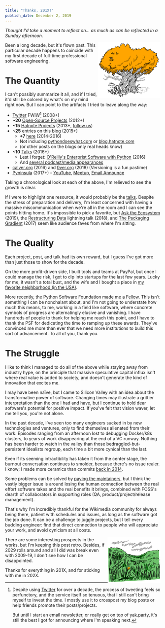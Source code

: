 ```yaml
---
title: "Thanks, 201X!"
publish_date: December 2, 2019
---
```

*Thought I'd take a moment to reflect on... as much as can be reflected in a Sunday afternoon.*

<img align="right" width="40%" src="/uploads/illo/legatree_med.png">
Been a long decade, but it's flown past. This particular decade
happens to coincide with my first decade of full-time professional
software engineering.

# The Quantity

I can't possibly summarize it all, and if I tried, it'd still be
colored by what's on my mind right now. But I can point to the
artifacts I tried to leave along the way:

* [Twitter](https://twitter.com/mhashemi) FWIW[^1] (2008+)
* **~20** [Open-Source Projects](/projects.html) (2012+)
* **~15** [Hatnote Projects](/hatnote_projects.html) (2013+, [follow us](https://twitter.com/hatnotable))
* **~25** entries on this blog (2015+)
    * **+7** [here](https://medium.com/paypal-engineering/tagged/python) (2014-2016)
    * Not including [pythondoeswhat.com](https://www.pythondoeswhat.com/) or [blog.hatnote.com](https://blog.hatnote.com/)
    * (or other posts on the blogs only real heads know)
* **~10** [Talks](/talks.html) (2016+)
    * Lest I forget: [O'Reilly's Enterprist Software with Python](http://shop.oreilly.com/product/0636920047346.do?code=authd) (2016)
    * And [several podcast/media appearances](/appearances.html)
* [calver.org](https://calver.org/) (2016) and [0ver.org](https://0ver.org/) (2018) (Versioning is a fun pastime)
* [Pyninsula](https://pyninsula.org/) (2017+) - [YouTube](https://www.youtube.com/c/Pyninsula), [Meetup](https://www.meetup.com/Pyninsula-Python-Peninsula-Meetup/), [Email Announce](https://mail.python.org/mailman3/lists/pyninsula-announce.python.org/)

Taking a chronological look at each of the above, I'm relieved to see
the growth is clear.

If I were to highlight one resource, it would probably be the
[talks](/talks.html). Despite the stress of preparation and delivery, I'm least
concerned with having a massive miscommunication when we're all in the
room and I can see the points hitting home. It's impossible to pick a
favorite, but [Ask the
Ecosystem](/talks.html#ask-the-ecosystem-lessons-from-350-foss-python-applications)
(2019), the [Restructuring
Data](/talks.html#restructuring-data-in-python) lightning talk (2018),
and [The Packaging
Gradient](https://www.youtube.com/watch?v=iLVNWfPWAC8) (2017) seem
like audience faves from where I'm sitting.

# The Quality

Each project, post, and talk had its own reward, but I guess I've got
more than just those to show for the decade.

On the more profit-driven side, I built tools and teams at PayPal, but
once I could manage the risk, I got to dip into startups for the last
few years. Lucky for me, it wasn't a total bust, and the wife and I bought a place
in [my favorite neighborhood (in the
USA)](https://en.wikipedia.org/wiki/Japantown,_San_Jose).

More recently, the Python Software Foundation [made me a
Fellow](http://pyfound.blogspot.com/2019/11/python-software-foundation-fellow.html). This
isn't something I can be nonchalant about, and I'm not going to
understate how much this means, to me, working in a field like
software, where concrete symbols of progress are alternatingly elusive
and vanishing. I have hundreds of people to thank for helping me reach
this point, and I have to thank the PSF for dedicating the time to
ramping up these awards. They've convinced me more than ever that we
need more institutions to build this sort of advancement. To all of
you, thank you.

# The Struggle

I like to think I managed to do all of the above while staying away
from industry hype, on the principle that massive speculative capital
influx isn't where real value is added to society, and doesn't
generate the kind of innovation that excites me.

I may have been naïve, but I came to Silicon Valley with an idea
about the transformative power of software. Changing times may
illustrate a grittier interpretation than the one I had and have, but
I continue to hold dear software's potential for positive impact. If
you've felt that vision waver, let me tell you, you're not alone.

In the past decade, I've seen too many engineers sucked in by new
technologies and ventures, only to find themselves alienated from
their work. Episodes ranging from an afternoon lost to debugging
Docker/k8s clusters, to years of work disappearing at the end of
a VC runway. Nothing has been harder to watch in the valley than those
bedraggled-but-persistent idealists regroup, each time a bit more
cynical than the last.

Even if its seeming intractibility has taken it from the center stage,
the burnout conversation continues to smolder, because there's no
issue realer. I know; I made more ceramics than commits [back in
2014](https://www.flickr.com/photos/mahmoudhashemi/albums/72157648555341327).

Some problems can be solved by [paying the
maintainers](https://opensource.com/article/18/9/its-time-pay-maintainers),
but I think the vastly bigger issue is around losing the human
connection between the real effort software takes and the real
benefits it brings, combined with FOSS's dearth of collaborators in
supporting roles (QA, product/project/release management).

That's why I'm incredibly thankful for the Wikimedia community for
always being there, patient with schedules and issues, as long as the
software got the job done. It can be a challenge to juggle projects,
but I tell every budding engineer: find that direct connection to
people who will appreciate your work, and avoid cynicism at all costs.

<img width="34%" align="right" src="/uploads/illo/green_field_med.png">

There are some interesting prospects in the works, but I'm keeping
this post retro. Besides, if 2029 rolls around and all I did was break
even with 2009-19, I don't see how I can be disappointed.

Thanks for everything in 201X, and for sticking with me in 202X.

[^1]: Despite using [Twitter](https://twitter.com/mhashemi) for over a
      decade, the process of tweeting feels so perfunctory, and the
      service itself so tenuous, that I still can't bring myself to
      invest the time. I mostly use it to crosspost my blog posts or
      help friends promote their posts/projects.

      But until I start an email newsletter, or really get on top of
      [yak.party](https://yak.party), it's still the best I got for
      announcing where I'm speaking next.
